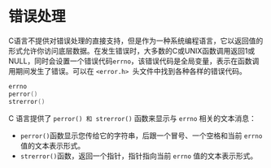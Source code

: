 # 错误处理

C语言不提供对错误处理的直接支持，但是作为一种系统编程语言，它以返回值的形式允许你访问底层数据。在发生错误时，大多数的C或UNIX函数调用返回1或NULL，同时会设置一个错误代码`errno`，该错误代码是全局变量，表示在函数调用期间发生了错误。可以在 `<error.h> `头文件中找到各种各样的错误代码。

```c
errno
perror()
strerror()
```

C 语言提供了 `perror() 和 strerror()` 函数来显示与 `errno` 相关的文本消息：

- `perror()`函数显示您传给它的字符串，后跟一个冒号、一个空格和当前 `errno` 值的文本表示形式。
- `strerror()`函数，返回一个指针，指针指向当前 `errno` 值的文本表示形式。